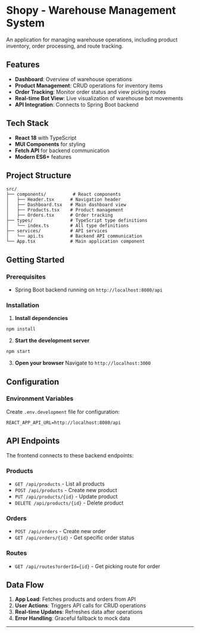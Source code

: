 # Shopy - Warehouse Management System

An application for managing warehouse operations, including product inventory, order processing, and route tracking.

## Features

- **Dashboard**: Overview of warehouse operations
- **Product Management**: CRUD operations for inventory items
- **Order Tracking**: Monitor order status and view picking routes
- **Real-time Bot View**: Live visualization of warehouse bot movements
- **API Integration**: Connects to Spring Boot backend

## Tech Stack

- **React 18** with TypeScript
- **MUI Components** for styling
- **Fetch API** for backend communication
- **Modern ES6+** features

## Project Structure

```
src/
├── components/          # React components
│   ├── Header.tsx      # Navigation header
│   ├── Dashboard.tsx   # Main dashboard view
│   ├── Products.tsx    # Product management
│   ├── Orders.tsx      # Order tracking
├── types/              # TypeScript type definitions
│   └── index.ts        # All type definitions
├── services/           # API services
│   └── api.ts          # Backend API communication
└── App.tsx             # Main application component
```

## Getting Started

### Prerequisites

- Spring Boot backend running on `http://localhost:8080/api`

### Installation

1. **Install dependencies**
```bash
npm install
```

2. **Start the development server**
```bash
npm start
```

3. **Open your browser**
Navigate to `http://localhost:3000`

## Configuration

### Environment Variables

Create `.env.development` file for configuration:
```env
REACT_APP_API_URL=http://localhost:8080/api
```

## API Endpoints

The frontend connects to these backend endpoints:

### Products
- `GET /api/products` - List all products
- `POST /api/products` - Create new product
- `PUT /api/products/{id}` - Update product
- `DELETE /api/products/{id}` - Delete product

### Orders
- `POST /api/orders` - Create new order
- `GET /api/orders/{id}` - Get specific order status

### Routes
- `GET /api/routes?orderId={id}` - Get picking route for order

## Data Flow

1. **App Load**: Fetches products and orders from API
2. **User Actions**: Triggers API calls for CRUD operations
3. **Real-time Updates**: Refreshes data after operations
4. **Error Handling**: Graceful fallback to mock data

---